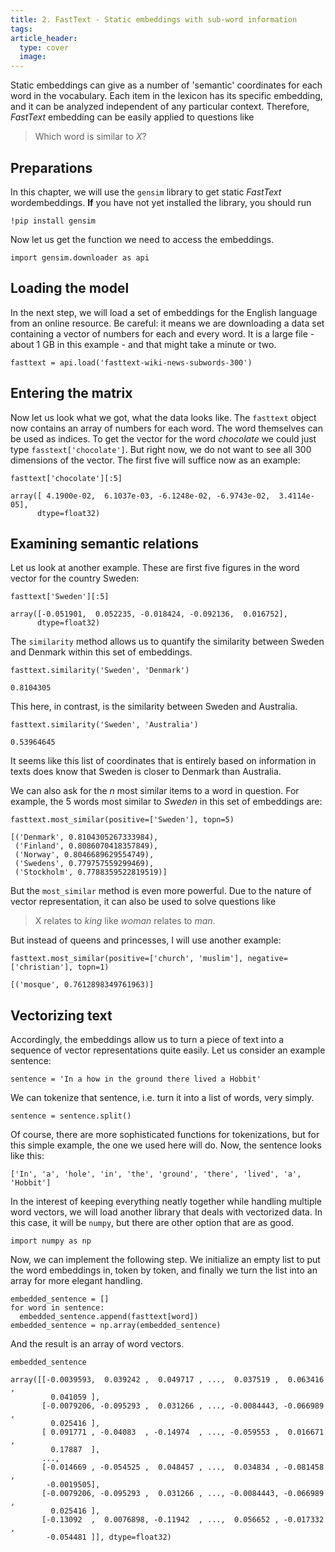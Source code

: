 ```yaml
---
title: 2. FastText - Static embeddings with sub-word information
tags: 
article_header:
  type: cover
  image:
---
```


Static embeddings can give as a number of 'semantic' coordinates for each word in the vocabulary. Each item in the lexicon has its specific embedding, and it can be analyzed independent of any particular context. Therefore, *FastText* embedding can be easily applied to questions like

> Which word is similar to *X*?

## Preparations

In this chapter, we will use the `gensim` library to get static *FastText* wordembeddings. **If** you have not yet installed the library, you should run

```
!pip install gensim
```

Now let us get the function we need to access the embeddings.

```
import gensim.downloader as api
```

## Loading the model

In the next step, we will load a set of embeddings for the English language from an online resource. Be careful: it means we are downloading a data set containing a vector of numbers for each and every word. It is a large file - about 1 GB in this example - and that might take a minute or two.

```
fasttext = api.load('fasttext-wiki-news-subwords-300')
```

## Entering the matrix

Now let us look what we got, what the data looks like. The `fasttext` object now contains an array of numbers for each word. The word themselves can be used as indices. To get the vector for the word *chocolate* we could just type `fasstext['chocolate']`. But right now, we do not want to see all 300 dimensions of the vector. The first five will suffice now as an example:

```
fasttext['chocolate'][:5]
```


```
array([ 4.1900e-02,  6.1037e-03, -6.1248e-02, -6.9743e-02,  3.4114e-05],
      dtype=float32)
```


## Examining semantic relations

Let us look at another example. These are first five figures in the word vector for the country Sweden:

```
fasttext['Sweden'][:5]
```


```
array([-0.051901,  0.052235, -0.018424, -0.092136,  0.016752],
      dtype=float32)
```

The `similarity` method allows us to quantify the similarity between Sweden and Denmark within this set of embeddings.

```
fasttext.similarity('Sweden', 'Denmark')
```


```
0.8104305
```

This here, in contrast, is the similarity between Sweden and Australia.

```
fasttext.similarity('Sweden', 'Australia')
```


```
0.53964645
```

It seems like this list of coordinates that is entirely based on information in texts does know that Sweden is closer to Denmark than Australia.

We can also ask for the *n* most similar items to a word in question. For example, the 5 words most similar to *Sweden* in this set of embeddings are:

```
fasttext.most_similar(positive=['Sweden'], topn=5)
```


```
[('Denmark', 0.8104305267333984),
 ('Finland', 0.8086070418357849),
 ('Norway', 0.8046689629554749),
 ('Swedens', 0.779757559299469),
 ('Stockholm', 0.7788359522819519)]
``` 

But the `most_similar` method is even more powerful. Due to the nature of vector representation, it can also be used to solve questions like 

> X relates to *king* like *woman* relates to *man*.

But instead of queens and princesses, I will use another example:

```
fasttext.most_similar(positive=['church', 'muslim'], negative=['christian'], topn=1)
```


```
[('mosque', 0.7612898349761963)]
``` 

## Vectorizing text

Accordingly, the embeddings allow us to turn a piece of text into a sequence of vector representations quite easily. Let us consider an example sentence:

```
sentence = 'In a how in the ground there lived a Hobbit' 
```

We can tokenize that sentence, i.e. turn it into a list of words, very simply.

```
sentence = sentence.split()
``` 

Of course, there are more sophisticated functions for tokenizations, but for this simple example, the one we used here will do. Now, the sentence looks like this:

```
['In', 'a', 'hole', 'in', 'the', 'ground', 'there', 'lived', 'a', 'Hobbit']
```

In the interest of keeping everything neatly together while handling multiple word vectors, we will load another library that deals with vectorized data. In this case, it will be `numpy`, but there are other option that are as good.

```
import numpy as np
```

Now, we can implement the following step. We initialize an empty list to put the word embeddings in, token by token, and finally we turn the list into an array for more elegant handling.

```
embedded_sentence = []
for word in sentence:
  embedded_sentence.append(fasttext[word])
embedded_sentence = np.array(embedded_sentence)
```

And the result is an array of word vectors.

```
embedded_sentence
```


```
array([[-0.0039593,  0.039242 ,  0.049717 , ...,  0.037519 ,  0.063416 ,
         0.041059 ],
       [-0.0079206, -0.095293 ,  0.031266 , ..., -0.0084443, -0.066989 ,
         0.025416 ],
       [ 0.091771 , -0.04083  , -0.14974  , ..., -0.059553 ,  0.016671 ,
         0.17887  ],
       ...,
       [-0.014669 , -0.054525 ,  0.048457 , ...,  0.034834 , -0.081458 ,
        -0.0019505],
       [-0.0079206, -0.095293 ,  0.031266 , ..., -0.0084443, -0.066989 ,
         0.025416 ],
       [-0.13092  ,  0.0076898, -0.11942  , ...,  0.056652 , -0.017332 ,
        -0.054481 ]], dtype=float32)
``` 
